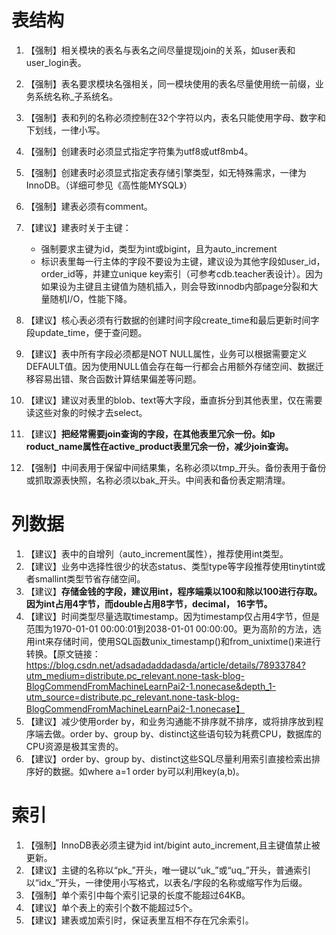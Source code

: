 

# 表结构

1. 【强制】相关模块的表名与表名之间尽量提现join的关系，如user表和user_login表。
2. 【强制】表名要求模块名强相关，同一模块使用的表名尽量使用统一前缀，业务系统名称_子系统名。
3. 【强制】表和列的名称必须控制在32个字符以内，表名只能使用字母、数字和下划线，一律小写。
4. 【强制】创建表时必须显式指定字符集为utf8或utf8mb4。
5. 【强制】创建表时必须显式指定表存储引擎类型，如无特殊需求，一律为InnoDB。（详细可参见《高性能MYSQL》）
6. 【强制】建表必须有comment。
7. 【建议】建表时关于主键：

   - 强制要求主键为id，类型为int或bigint，且为auto_increment
   - 标识表里每一行主体的字段不要设为主键，建议设为其他字段如user_id，order_id等，并建立unique key索引（可参考cdb.teacher表设计）。因为如果设为主键且主键值为随机插入，则会导致innodb内部page分裂和大量随机I/O，性能下降。
8. 【建议】核心表必须有行数据的创建时间字段create_time和最后更新时间字段update_time，便于查问题。
9. 【建议】表中所有字段必须都是NOT NULL属性，业务可以根据需要定义DEFAULT值。因为使用NULL值会存在每一行都会占用额外存储空间、数据迁移容易出错、聚合函数计算结果偏差等问题。
10. 【建议】建议对表里的blob、text等大字段，垂直拆分到其他表里，仅在需要读这些对象的时候才去select。
11. 【建议】**把经常需要join查询的字段，在其他表里冗余一份。如p roduct_name属性在active_product表里冗余一份，减少join查询。**
12. 【强制】中间表用于保留中间结果集，名称必须以tmp_开头。备份表用于备份或抓取源表快照，名称必须以bak_开头。中间表和备份表定期清理。

# 列数据

1. 【建议】表中的自增列（auto_increment属性），推荐使用int类型。
2. 【建议】业务中选择性很少的状态status、类型type等字段推荐使用tinytint或者smallint类型节省存储空间。
3. 【建议】**存储金钱的字段，建议用int，程序端乘以100和除以100进行存取。因为int占用4字节，而double占用8字节，decimal， 16字节。**
4. 【建议】时间类型尽量选取timestamp。因为timestamp仅占用4字节，但是范围为1970-01-01 00:00:01到2038-01-01 00:00:00。更为高阶的方法，选用int来存储时间，使用SQL函数unix_timestamp()和from_unixtime()来进行转换。【原文链接：https://blog.csdn.net/adsadadaddadasda/article/details/78933784?utm_medium=distribute.pc_relevant.none-task-blog-BlogCommendFromMachineLearnPai2-1.nonecase&depth_1-utm_source=distribute.pc_relevant.none-task-blog-BlogCommendFromMachineLearnPai2-1.nonecase】
5. 【建议】减少使用order by，和业务沟通能不排序就不排序，或将排序放到程序端去做。order by、group by、distinct这些语句较为耗费CPU，数据库的CPU资源是极其宝贵的。
6. 【建议】order by、group by、distinct这些SQL尽量利用索引直接检索出排序好的数据。如where a=1 order by可以利用key(a,b)。

# 索引

1. 【强制】InnoDB表必须主键为id int/bigint auto_increment,且主键值禁止被更新。
2. 【建议】主键的名称以“pk_”开头，唯一键以“uk_”或“uq_”开头，普通索引以“idx_”开头，一律使用小写格式，以表名/字段的名称或缩写作为后缀。
3. 【强制】单个索引中每个索引记录的长度不能超过64KB。
4. 【建议】单个表上的索引个数不能超过5个。
5. 【建议】建表或加索引时，保证表里互相不存在冗余索引。